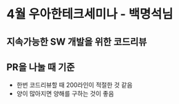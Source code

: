 # 4월 우아한테크세미나 - 백명석님
## 지속가능한 SW 개발을 위한 코드리뷰

## PR을 나눌 때 기준
- 한번 코드리뷰할 때 200라인이 적절한 것 같음
- 양이 많아지면 양해를 구하는 것이 좋음

